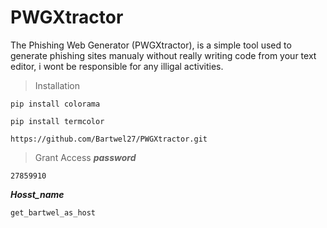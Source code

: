 # PWGXtractor
The Phishing Web Generator (PWGXtractor), is a simple tool used to generate phishing sites manualy without really writing code from your text editor, i wont be responsible for any illigal activities.


> Installation
```
pip install colorama
```

```
pip install termcolor
```

```
https://github.com/Bartwel27/PWGXtractor.git
```

> Grant Access
___password___
```
27859910
```
___Hosst_name___
```
get_bartwel_as_host
```
